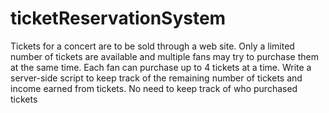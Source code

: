 # ticketReservationSystem
Tickets for a concert are to be sold through a web site. Only a limited number of tickets are available
and multiple fans may try to purchase them at the same time. Each fan can purchase up to 4 tickets
at a time. Write a server-side script to keep track of the remaining number of tickets and income
earned from tickets. No need to keep track of who purchased tickets
